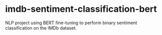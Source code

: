 # imdb-sentiment-classification-bert
NLP project using BERT fine-tuning to perform binary sentiment classification on the IMDb dataset.
